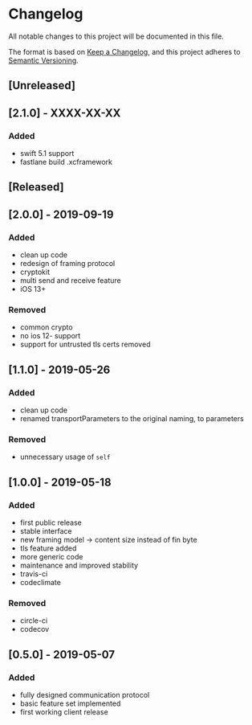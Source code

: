 # Changelog
All notable changes to this project will be documented in this file.

The format is based on [Keep a Changelog](https://keepachangelog.com/en/1.0.0/),
and this project adheres to [Semantic Versioning](https://semver.org/spec/v2.0.0.html).

## [Unreleased]
## [2.1.0] - XXXX-XX-XX
### Added
- swift 5.1 support
- fastlane build .xcframework

## [Released]
## [2.0.0] - 2019-09-19
### Added
- clean up code
- redesign of framing protocol
- cryptokit
- multi send and receive feature
- iOS 13+

### Removed
- common crypto
- no ios 12- support
- support for untrusted tls certs removed

## [1.1.0] - 2019-05-26
### Added
- clean up code
- renamed transportParameters to the original naming, to parameters

### Removed
- unnecessary usage of `self`

## [1.0.0] - 2019-05-18
### Added
- first public release
- stable interface
- new framing model -> content size instead of fin byte
- tls feature added
- more generic code
- maintenance and improved stability
- travis-ci
- codeclimate

### Removed
- circle-ci
- codecov

## [0.5.0] - 2019-05-07
### Added
- fully designed communication protocol
- basic feature set implemented
- first working client release
